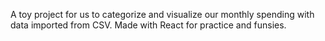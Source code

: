 A toy project for us to categorize and visualize our monthly spending with data imported from CSV. Made with React for practice and funsies.